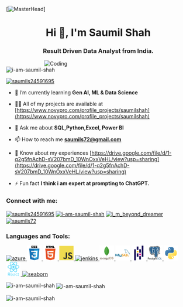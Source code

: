 [![MasterHead](https://i.pinimg.com/originals/9e/0a/c8/9e0ac82bc17ff00708da6bd09593177e.gif)]
<h1 align="center">Hi 👋, I'm Saumil Shah</h1>
<h3 align="center">Result Driven Data Analyst from India.</h3>
<img align="right" alt="Coding" width="400" src="[https://camo.githubusercontent.com/f8890b3836e5c774ccf3074efabcd95f31dbce1fcf4e0ed8a696f8b43f959eae/68747470733a2f2f696e646f616e616c79746963612e636f6d2f7374617469632f696d616765732f646174612d736369656e63652d322e676966]">

<p align="left"> <img src="https://komarev.com/ghpvc/?username=i-am-saumil-shah&label=Profile%20views&color=0e75b6&style=flat" alt="i-am-saumil-shah" /> </p>

<p align="left"> <a href="https://twitter.com/saumils24591695" target="blank"><img src="https://img.shields.io/twitter/follow/saumils24591695?logo=twitter&style=for-the-badge" alt="saumils24591695" /></a> </p>

- 🌱 I’m currently learning **Gen AI, ML & Data Science**

- 👨‍💻 All of my projects are available at [https://www.novypro.com/profile_projects/saumilshah](https://www.novypro.com/profile_projects/saumilshah)

- 💬 Ask me about **SQL,Python,Excel, Power BI**

- 📫 How to reach me **saumils72@gmail.com**

- 📄 Know about my experiences [https://drive.google.com/file/d/1-q2g5fnAchD-sV207bmD_10WnOxxVeHL/view?usp=sharing](https://drive.google.com/file/d/1-q2g5fnAchD-sV207bmD_10WnOxxVeHL/view?usp=sharing)

- ⚡ Fun fact **I think i am expert at prompting to ChatGPT.**

<h3 align="left">Connect with me:</h3>
<p align="left">
<a href="https://twitter.com/saumils24591695" target="blank"><img align="center" src="https://raw.githubusercontent.com/rahuldkjain/github-profile-readme-generator/master/src/images/icons/Social/twitter.svg" alt="saumils24591695" height="30" width="40" /></a>
<a href="https://linkedin.com/in/i-am-saumil-shah" target="blank"><img align="center" src="https://raw.githubusercontent.com/rahuldkjain/github-profile-readme-generator/master/src/images/icons/Social/linked-in-alt.svg" alt="i-am-saumil-shah" height="30" width="40" /></a>
<a href="https://instagram.com/i_m_beyond_dreamer" target="blank"><img align="center" src="https://raw.githubusercontent.com/rahuldkjain/github-profile-readme-generator/master/src/images/icons/Social/instagram.svg" alt="i_m_beyond_dreamer" height="30" width="40" /></a>
<a href="https://www.hackerrank.com/saumils72" target="blank"><img align="center" src="https://raw.githubusercontent.com/rahuldkjain/github-profile-readme-generator/master/src/images/icons/Social/hackerrank.svg" alt="saumils72" height="30" width="40" /></a>
</p>

<h3 align="left">Languages and Tools:</h3>
<p align="left"> <a href="https://azure.microsoft.com/en-in/" target="_blank" rel="noreferrer"> <img src="https://www.vectorlogo.zone/logos/microsoft_azure/microsoft_azure-icon.svg" alt="azure" width="40" height="40"/> </a> <a href="https://www.w3schools.com/css/" target="_blank" rel="noreferrer"> <img src="https://raw.githubusercontent.com/devicons/devicon/master/icons/css3/css3-original-wordmark.svg" alt="css3" width="40" height="40"/> </a> <a href="https://www.w3.org/html/" target="_blank" rel="noreferrer"> <img src="https://raw.githubusercontent.com/devicons/devicon/master/icons/html5/html5-original-wordmark.svg" alt="html5" width="40" height="40"/> </a> <a href="https://developer.mozilla.org/en-US/docs/Web/JavaScript" target="_blank" rel="noreferrer"> <img src="https://raw.githubusercontent.com/devicons/devicon/master/icons/javascript/javascript-original.svg" alt="javascript" width="40" height="40"/> </a> <a href="https://www.jenkins.io" target="_blank" rel="noreferrer"> <img src="https://www.vectorlogo.zone/logos/jenkins/jenkins-icon.svg" alt="jenkins" width="40" height="40"/> </a> <a href="https://www.mongodb.com/" target="_blank" rel="noreferrer"> <img src="https://raw.githubusercontent.com/devicons/devicon/master/icons/mongodb/mongodb-original-wordmark.svg" alt="mongodb" width="40" height="40"/> </a> <a href="https://www.mysql.com/" target="_blank" rel="noreferrer"> <img src="https://raw.githubusercontent.com/devicons/devicon/master/icons/mysql/mysql-original-wordmark.svg" alt="mysql" width="40" height="40"/> </a> <a href="https://pandas.pydata.org/" target="_blank" rel="noreferrer"> <img src="https://raw.githubusercontent.com/devicons/devicon/2ae2a900d2f041da66e950e4d48052658d850630/icons/pandas/pandas-original.svg" alt="pandas" width="40" height="40"/> </a> <a href="https://www.postgresql.org" target="_blank" rel="noreferrer"> <img src="https://raw.githubusercontent.com/devicons/devicon/master/icons/postgresql/postgresql-original-wordmark.svg" alt="postgresql" width="40" height="40"/> </a> <a href="https://www.python.org" target="_blank" rel="noreferrer"> <img src="https://raw.githubusercontent.com/devicons/devicon/master/icons/python/python-original.svg" alt="python" width="40" height="40"/> </a> <a href="https://reactjs.org/" target="_blank" rel="noreferrer"> <img src="https://raw.githubusercontent.com/devicons/devicon/master/icons/react/react-original-wordmark.svg" alt="react" width="40" height="40"/> </a> <a href="https://seaborn.pydata.org/" target="_blank" rel="noreferrer"> <img src="https://seaborn.pydata.org/_images/logo-mark-lightbg.svg" alt="seaborn" width="40" height="40"/> </a> </p>

<p><img align="left" src="https://github-readme-stats.vercel.app/api/top-langs?username=i-am-saumil-shah&show_icons=true&locale=en&layout=compact" alt="i-am-saumil-shah" /></p>

<p>&nbsp;<img align="center" src="https://github-readme-stats.vercel.app/api?username=i-am-saumil-shah&show_icons=true&locale=en" alt="i-am-saumil-shah" /></p>

<p><img align="center" src="https://github-readme-streak-stats.herokuapp.com/?user=i-am-saumil-shah&" alt="i-am-saumil-shah" /></p>
